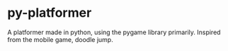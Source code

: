 # py-platformer
A platformer made in python, using the pygame library primarily. Inspired from the mobile game, doodle jump.
